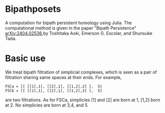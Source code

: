 # Bipathposets
 A computation for bipath persistent homology using Julia. The computational method is given in the paper "Bipath Persistence" <a href="https://arxiv.org/abs/2404.02536"> arXiv:2404.02536 </a> by Toshitaka Aoki, Emerson G. Escolar, and Shunsuke Tada.
 
# Basic use

We treat bipath filtration of simplicial complexes, which is seen as a pair of filtration sharing same spaces at their ends. 
For example, 
```
FSCa = [[ [[1],1], [[2],1], [[1,2],2] ],  5]
FSCb = [[ [[1],1], [[2],1], [[1,2],3] ],  5]
```
are two filtrations. As for FSCa, simplicies [1] and [2] are born at 1, [1,2] born at 2. No simplicies are born at 3,4, and 5.  




